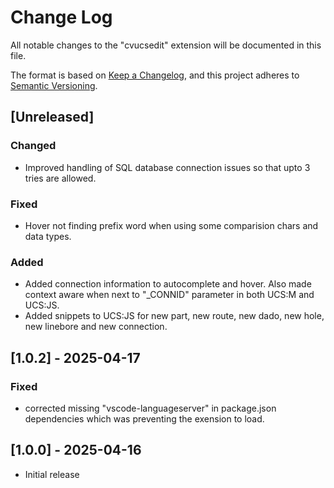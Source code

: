 # Change Log

All notable changes to the "cvucsedit" extension will be documented in this file.

The format is based on [Keep a Changelog](https://keepachangelog.com/en/1.1.0/),
and this project adheres to [Semantic Versioning](https://semver.org/spec/v2.0.0.html).

## [Unreleased]

### Changed
- Improved handling of SQL database connection issues so that upto 3 tries are allowed.

### Fixed
- Hover not finding prefix word when using some comparision chars and data types.

### Added
- Added connection information to autocomplete and hover. Also made context aware when next to "_CONNID" parameter in both UCS:M and UCS:JS.
- Added snippets to UCS:JS for new part, new route, new dado, new hole, new linebore and new connection.

## [1.0.2] - 2025-04-17

### Fixed

- corrected missing "vscode-languageserver" in package.json dependencies which was preventing the exension to load. 

## [1.0.0] - 2025-04-16

- Initial release